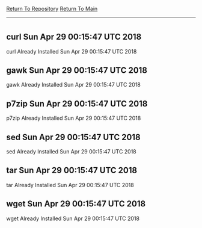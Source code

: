 [Return To Repository](https://github.com/deathbybandaid/piholeparser/)
[Return To Main](https://github.com/deathbybandaid/piholeparser/blob/dev-nomerge/RecentRunLogs/Mainlog.md)
____________________________________
# 
## curl Sun Apr 29 00:15:47 UTC 2018
curl Already Installed Sun Apr 29 00:15:47 UTC 2018
## gawk Sun Apr 29 00:15:47 UTC 2018
gawk Already Installed Sun Apr 29 00:15:47 UTC 2018
## p7zip Sun Apr 29 00:15:47 UTC 2018
p7zip Already Installed Sun Apr 29 00:15:47 UTC 2018
## sed Sun Apr 29 00:15:47 UTC 2018
sed Already Installed Sun Apr 29 00:15:47 UTC 2018
## tar Sun Apr 29 00:15:47 UTC 2018
tar Already Installed Sun Apr 29 00:15:47 UTC 2018
## wget Sun Apr 29 00:15:47 UTC 2018
wget Already Installed Sun Apr 29 00:15:47 UTC 2018
